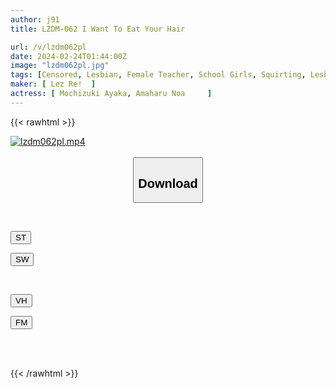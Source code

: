 ```yaml
---
author: j91
title: LZDM-062 I Want To Eat Your Hair

url: /v/lzdm062pl
date: 2024-02-24T01:44:00Z
image: "lzdm062pl.jpg"
tags: [Censored, Lesbian, Female Teacher, School Girls, Squirting, Lesbian Kiss	]
maker: [ Lez Re!  ]
actress: [ Mochizuki Ayaka, Amaharu Noa 	]
---
```



{{< rawhtml >}}

<div class="video" data-videoid="7DWyJ2488lIAg7d">
    <a href="javascript:;">
        <img src="/v/lzdm062pl/lzdm062pl.jpg" width="WIDTH" height="HEIGHT" alt="lzdm062pl.mp4" loading="lazy">
    </a>
</div>

<script type="text/javascript" src="https://j91.asia/asset/on-demand-st.js"></script>

<br>
  <link rel="stylesheet" href="https://j91.asia/asset/bs5.css">
  
  <center>
  <button class="btn btn-primary" type="button" data-bs-toggle="collapse" data-bs-target=".multi-collapse" aria-expanded="false" aria-controls="multiCollapseExample1 multiCollapseExample2"><h2>Download</h2></button></center>
</p>
<div class="row">
  <div class="col">
    <div class="collapse multi-collapse" id="multiCollapseExample1">
      <div class="card card-body">
	      	      <br>
<div class="buttons">  
<p><a href="https://streamtape.to/v/7DWyJ2488lIAg7d" target="_blank"><button class="btn-hover color-3"><i class="fa fa-download"></i> ST</button></a></p>
<p><a href="https://cdnwish.com/p3urzgbhuyje" target="_blank"><button class="btn-hover color-2"><i class="fa fa-download"></i> SW</button></a></p></div>
    </div>
  </div>
</div>
  <div class="col">
    <div class="collapse multi-collapse" id="multiCollapseExample2">
      <div class="card card-body">
	      <br>
<div class="buttons">
<p><a href="javascript:;"><button class="btn-hover color-9"><i class="fa fa-download"></i> VH</button></a></p>
<p><a href="javascript:;"><button class="btn-hover color-8"><i class="fa fa-download"></i> FM</button></a></p></div>
<br><br>
      </div>
    </div>
  </div>
</div>

{{< /rawhtml >}}